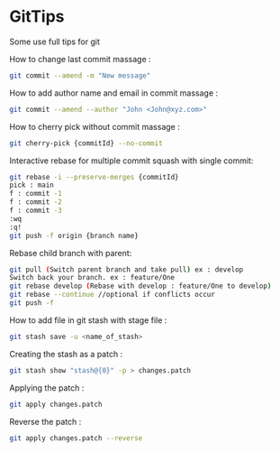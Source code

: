 # GitTips
Some use full tips for git

How to change last commit massage :
```sh
git commit --amend -m "New message"
```

How to add author name and email in commit massage :
```sh
git commit --amend --author "John <John@xyz.com>"
```

How to cherry pick without commit massage :
```sh
git cherry-pick {commitId} --no-commit
```

Interactive rebase for multiple commit squash with single commit:
```sh
git rebase -i --preserve-merges {commitId}
pick : main 
f : commit -1
f : commit -2
f : commit -3
:wq
:q!
git push -f origin {branch name}
```

Rebase child branch with parent:
```sh
git pull (Switch parent branch and take pull) ex : develop
Switch back your branch. ex : feature/One
git rebase develop (Rebase with develop : feature/One to develop)
git rebase --continue //optional if conflicts occur
git push -f
```

How to add file in git stash with stage file :
```sh
git stash save -u <name_of_stash>
```
Creating the stash as a patch :
```sh
git stash show "stash@{0}" -p > changes.patch
```
Applying the patch :
```sh
git apply changes.patch
```
Reverse the patch :
```sh
git apply changes.patch --reverse
```
